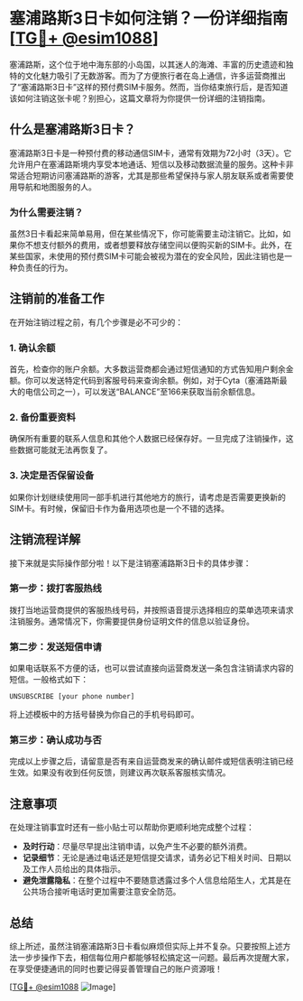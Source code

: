 # 塞浦路斯3日卡如何注销？一份详细指南[[TG💪+ @esim1088](https://t.me/s/esim1088)]

塞浦路斯，这个位于地中海东部的小岛国，以其迷人的海滩、丰富的历史遗迹和独特的文化魅力吸引了无数游客。而为了方便旅行者在岛上通信，许多运营商推出了“塞浦路斯3日卡”这样的预付费SIM卡服务。然而，当你结束旅行后，是否知道该如何注销这张卡呢？别担心，这篇文章将为你提供一份详细的注销指南。

## 什么是塞浦路斯3日卡？

塞浦路斯3日卡是一种预付费的移动通信SIM卡，通常有效期为72小时（3天）。它允许用户在塞浦路斯境内享受本地通话、短信以及移动数据流量的服务。这种卡非常适合短期访问塞浦路斯的游客，尤其是那些希望保持与家人朋友联系或者需要使用导航和地图服务的人。

### 为什么需要注销？

虽然3日卡看起来简单易用，但在某些情况下，你可能需要主动注销它。比如，如果你不想支付额外的费用，或者想要释放存储空间以便购买新的SIM卡。此外，在某些国家，未使用的预付费SIM卡可能会被视为潜在的安全风险，因此注销也是一种负责任的行为。

## 注销前的准备工作

在开始注销过程之前，有几个步骤是必不可少的：

### 1. 确认余额

首先，检查你的账户余额。大多数运营商都会通过短信通知的方式告知用户剩余金额。你可以发送特定代码到客服号码来查询余额。例如，对于Cyta（塞浦路斯最大的电信公司之一），可以发送“BALANCE”至166来获取当前余额信息。

### 2. 备份重要资料

确保所有重要的联系人信息和其他个人数据已经保存好。一旦完成了注销操作，这些数据可能就无法再恢复了。

### 3. 决定是否保留设备

如果你计划继续使用同一部手机进行其他地方的旅行，请考虑是否需要更换新的SIM卡。有时候，保留旧卡作为备用选项也是一个不错的选择。

## 注销流程详解

接下来就是实际操作部分啦！以下是注销塞浦路斯3日卡的具体步骤：

### 第一步：拨打客服热线

拨打当地运营商提供的客服热线号码，并按照语音提示选择相应的菜单选项来请求注销服务。通常情况下，你需要提供身份证明文件的信息以验证身份。

### 第二步：发送短信申请

如果电话联系不方便的话，也可以尝试直接向运营商发送一条包含注销请求内容的短信。一般格式如下：
```
UNSUBSCRIBE [your phone number]
```
将上述模板中的方括号替换为你自己的手机号码即可。

### 第三步：确认成功与否

完成以上步骤之后，请留意是否有来自运营商发来的确认邮件或短信表明注销已经生效。如果没有收到任何反馈，则建议再次联系客服核实情况。

## 注意事项

在处理注销事宜时还有一些小贴士可以帮助你更顺利地完成整个过程：

- **及时行动**：尽量尽早提出注销申请，以免产生不必要的额外消费。
- **记录细节**：无论是通过电话还是短信提交请求，请务必记下相关时间、日期以及工作人员给出的具体指示。
- **避免泄露隐私**：在整个过程中不要随意透露过多个人信息给陌生人，尤其是在公共场合接听电话时更加需要注意安全防范。

## 总结

综上所述，虽然注销塞浦路斯3日卡看似麻烦但实际上并不复杂。只要按照上述方法一步步操作下去，相信每位用户都能够轻松搞定这一问题。最后再次提醒大家，在享受便捷通讯的同时也要记得妥善管理自己的账户资源哦！

[[TG💪+ @esim1088](https://t.me/s/esim1088) ![Image](https://i.postimg.cc/4NQfJmqS/Snipaste-2025-05-13-00-14-12.png)]